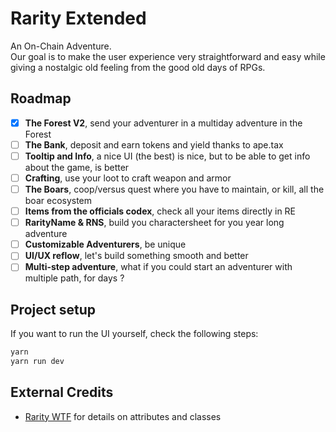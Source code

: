 # Rarity Extended

An On-Chain Adventure.  
Our goal is to make the user experience very straightforward and easy while giving a nostalgic old feeling from the good old days of RPGs.

## Roadmap

- [X] **The Forest V2**, send your adventurer in a multiday adventure in the Forest
- [ ] **The Bank**, deposit and earn tokens and yield thanks to ape.tax
- [ ] **Tooltip and Info**, a nice UI (the best) is nice, but to be able to get info about the game, is better
- [ ] **Crafting**, use your loot to craft weapon and armor
- [ ] **The Boars**, coop/versus quest where you have to maintain, or kill, all the boar ecosystem
- [ ] **Items from the officials codex**, check all your items directly in RE
- [ ] **RarityName & RNS**, build you charactersheet for you year long adventure
- [ ] **Customizable Adventurers**, be unique
- [ ] **UI/UX reflow**, let's build something smooth and better
- [ ] **Multi-step adventure**, what if you could start an adventurer with multiple path, for days ?

## Project setup

If you want to run the UI yourself, check the following steps:
```bash
yarn
yarn run dev
```

## External Credits
- [Rarity WTF](https://docs.google.com/spreadsheets/d/19GzfnCt9rofQPmA9GMUjvF3z5ObYfqCP3pCNX-7XePQ/edit#gid=1782675491) for details on attributes and classes